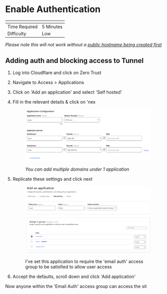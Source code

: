 # Enable Authentication

<table data-view="cards"><thead><tr><th></th><th></th></tr></thead><tbody><tr><td>Time Required</td><td>5 Minutes</td></tr><tr><td>Difficulty</td><td>Low</td></tr></tbody></table>

_Please note this will not work without a_ [_public hostname being created first_](create-a-proxy-public-hostname.md)

## Adding auth and blocking access to Tunnel

1. Log into Cloudflare and click on Zero Trust
2. Navigate to Access > Applications
3. Click on 'Add an application' and select 'Self hosted'
4.  Fill in the relevant details & click on 'nex

    <figure><img src="../../../.gitbook/assets/image (42).png" alt=""><figcaption><p><em>You can add multiple domains under 1 application</em></p></figcaption></figure>
5.  Replicate these settings and click next

    <figure><img src="../../../.gitbook/assets/image (17).png" alt=""><figcaption><p>I've set this application to require the 'email auth' access group to be satisfied to allow user access</p></figcaption></figure>
6. Accept the defaults, scroll down and click 'Add application'

Now anyone within the 'Email Auth' access group can access the sit
